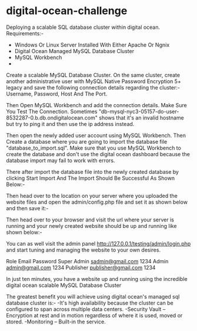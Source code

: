 # digital-ocean-challenge
Deploying a scalable SQL database cluster within digital ocean. 
Requirements:-
- Windows Or Linux Server Installed With Either Apache Or Ngnix
- Digital Ocean Managed MySQL Database Cluster
- MySQL Workbench
- 


Create a scalable MySQL Database Cluster. On the same cluster, create another administrative user with MySQL Native Password Encryption 5+ legacy and save the following connection details regarding the cluster:- Username, Password, Host And The Port. 

Then Open MySQL Workbench and add the connection details. Make Sure You Test The Connection. Sometimes "db-mysql-nyc3-05157-do-user-8532287-0.b.db.ondigitalocean.com" shows that it's an invalid hostname but try to ping it and then use the ip address instead.

Then open the newly added user account using MySQL Workbench. Then Create a database where you are going to import the database file "database_to_import.sql". Make sure that you use MySQL Workbench to create the database and don't use the digital ocean dashboard because the database import may fail to work with errors.

There after import the database file into the newly created database by clicking Start Import And The Import Should Be Successful As Shown Below:-

Then head over to the location on your server where you uploaded the website files and open the admin/config.php file and set it as shown below and then save it:- 

Then head over to your browser and visit the url where your server is running and your newly created website should be up and running like shown below:- 

You can as well visit the admin panel http://127.0.0.1/testing/admin/login.php and start tuning and managing the website to your own desires.

Role          Email                  Password
Super Admin   sadmin@gmail.com       1234
Admin         admin@gmail.com        1234
Publisher     publisher@gmail.com    1234

In just ten minutes, you have a website up and running using the incredible digital ocean scalable MySQL Database Cluster 

The greatest benefit you will achieve using digital ocean's managed sql database cluster is:-
-It's high availability because the cluster can be configured to span across multiple data centers.
-Security Vault – Encryption at rest and in motion regardless of where it is used, moved or stored.
-Monitoring – Built-in the service.
